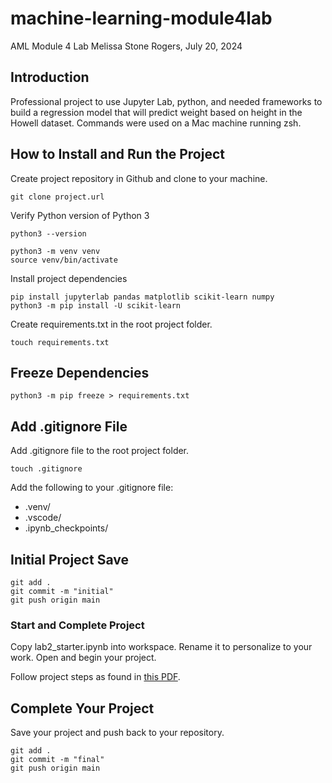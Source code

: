 # machine-learning-module4lab
AML Module 4 Lab
Melissa Stone Rogers, July 20, 2024

## Introduction
Professional project to use Jupyter Lab, python, and needed frameworks to build a regression model that will predict weight based on height in the Howell dataset.
Commands were used on a Mac machine running zsh.  

## How to Install and Run the Project
Create project repository in Github and clone to your machine.

```
git clone project.url
```
Verify Python version of Python 3
```
python3 --version

```
```
python3 -m venv venv
source venv/bin/activate
```

Install project dependencies  
```
pip install jupyterlab pandas matplotlib scikit-learn numpy
python3 -m pip install -U scikit-learn
```
Create requirements.txt in the root project folder. 
```
touch requirements.txt
```

## Freeze Dependencies 
```
python3 -m pip freeze > requirements.txt
```

## Add .gitignore File
Add .gitignore file to the root project folder. 
```
touch .gitignore
```
Add the following to your .gitignore file: 
- .venv/
- .vscode/
- .ipynb_checkpoints/

## Initial Project Save
```
git add .
git commit -m "initial"                         
git push origin main
```
### Start and Complete Project 
Copy lab2_starter.ipynb into workspace. Rename it to personalize to your work. Open and begin your project. 

Follow project steps as found in [this PDF](https://github.com/meldstonerogers/machine-learning-module4lab/blob/main/Lab%20W4%20Scikit.pdf).

## Complete Your Project
Save your project and push back to your repository. 
```
git add .
git commit -m "final"                         
git push origin main
```